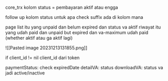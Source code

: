 core_trx
kolom status = pembayaran aktif atau engga

follow up kolom status untuk apa
check suffix ada di kolom mana

page list itu yang unpaid dan belum expired dan status va aktif
riwayat itu yang udah paid dan unpaid but expired dan va-maximum udah paid (whether aktif atau ga aktif lagi)

![[Pasted image 20231213131855.png]]

if client_id != nil 
client_id dari token

paymentStatus: check expiredDate
detailVA: status
downloadVA: status va jadi active/inactive